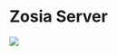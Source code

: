 # Zosia Server

![](https://camo.githubusercontent.com/2b38d981b3b5f6702a9c5dad0e4886352638837e/68747470733a2f2f736d61746c792e636f6d2f746d702f636f6f6b696e672e6a7067)
